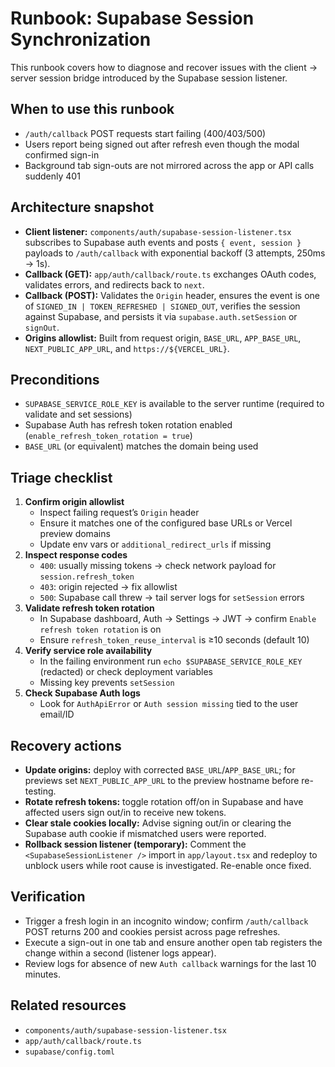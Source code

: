 # Runbook: Supabase Session Synchronization

This runbook covers how to diagnose and recover issues with the client → server session bridge introduced by the Supabase session listener.

## When to use this runbook
- `/auth/callback` POST requests start failing (400/403/500)
- Users report being signed out after refresh even though the modal confirmed sign-in
- Background tab sign-outs are not mirrored across the app or API calls suddenly 401

## Architecture snapshot
- **Client listener:** `components/auth/supabase-session-listener.tsx` subscribes to Supabase auth events and posts `{ event, session }` payloads to `/auth/callback` with exponential backoff (3 attempts, 250ms → 1s).
- **Callback (GET):** `app/auth/callback/route.ts` exchanges OAuth codes, validates errors, and redirects back to `next`.
- **Callback (POST):** Validates the `Origin` header, ensures the event is one of `SIGNED_IN | TOKEN_REFRESHED | SIGNED_OUT`, verifies the session against Supabase, and persists it via `supabase.auth.setSession` or `signOut`.
- **Origins allowlist:** Built from request origin, `BASE_URL`, `APP_BASE_URL`, `NEXT_PUBLIC_APP_URL`, and `https://${VERCEL_URL}`.

## Preconditions
- `SUPABASE_SERVICE_ROLE_KEY` is available to the server runtime (required to validate and set sessions)
- Supabase Auth has refresh token rotation enabled (`enable_refresh_token_rotation = true`)
- `BASE_URL` (or equivalent) matches the domain being used

## Triage checklist
1. **Confirm origin allowlist**
   - Inspect failing request’s `Origin` header
   - Ensure it matches one of the configured base URLs or Vercel preview domains
   - Update env vars or `additional_redirect_urls` if missing
2. **Inspect response codes**
   - `400`: usually missing tokens → check network payload for `session.refresh_token`
   - `403`: origin rejected → fix allowlist
   - `500`: Supabase call threw → tail server logs for `setSession` errors
3. **Validate refresh token rotation**
   - In Supabase dashboard, Auth → Settings → JWT → confirm `Enable refresh token rotation` is on
   - Ensure `refresh_token_reuse_interval` is ≥10 seconds (default 10)
4. **Verify service role availability**
   - In the failing environment run `echo $SUPABASE_SERVICE_ROLE_KEY` (redacted) or check deployment variables
   - Missing key prevents `setSession`
5. **Check Supabase Auth logs**
   - Look for `AuthApiError` or `Auth session missing` tied to the user email/ID

## Recovery actions
- **Update origins:** deploy with corrected `BASE_URL`/`APP_BASE_URL`; for previews set `NEXT_PUBLIC_APP_URL` to the preview hostname before re-testing.
- **Rotate refresh tokens:** toggle rotation off/on in Supabase and have affected users sign out/in to receive new tokens.
- **Clear stale cookies locally:** Advise signing out/in or clearing the Supabase auth cookie if mismatched users were reported.
- **Rollback session listener (temporary):** Comment the `<SupabaseSessionListener />` import in `app/layout.tsx` and redeploy to unblock users while root cause is investigated. Re-enable once fixed.

## Verification
- Trigger a fresh login in an incognito window; confirm `/auth/callback` POST returns 200 and cookies persist across page refreshes.
- Execute a sign-out in one tab and ensure another open tab registers the change within a second (listener logs appear).
- Review logs for absence of new `Auth callback` warnings for the last 10 minutes.

## Related resources
- `components/auth/supabase-session-listener.tsx`
- `app/auth/callback/route.ts`
- `supabase/config.toml`
